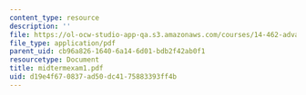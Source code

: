 ```yaml
---
content_type: resource
description: ''
file: https://ol-ocw-studio-app-qa.s3.amazonaws.com/courses/14-462-advanced-macroeconomics-ii-spring-2004/d19e4f670837ad50dc4175883393ff4b_midtermexam1.pdf
file_type: application/pdf
parent_uid: cb96a826-1640-6a14-6d01-bdb2f42ab0f1
resourcetype: Document
title: midtermexam1.pdf
uid: d19e4f67-0837-ad50-dc41-75883393ff4b
---
```

